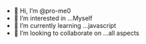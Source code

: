 - 👋 Hi, I’m @pro-me0
- 👀 I’m interested in ...Myself 
- 🌱 I’m currently learning ...javascript
- 💞️ I’m looking to collaborate on ...all aspects

<!---
pro-me0/pro-me0 is a ✨ special ✨ repository because its `README.md` (this file) appears on your GitHub profile.
You can click the Preview link to take a look at your changes.
--->
